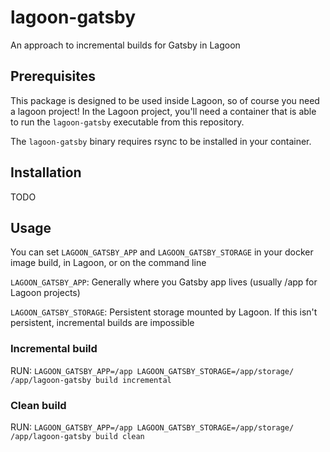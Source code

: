 # lagoon-gatsby
An approach to incremental builds for Gatsby in Lagoon

## Prerequisites
This package is designed to be used inside Lagoon, so of course you need a lagoon project! In the Lagoon project, you'll need a container that is able to run the `lagoon-gatsby` executable from this repository. 

The `lagoon-gatsby` binary requires rsync to be installed in your container.

## Installation
TODO

## Usage
You can set `LAGOON_GATSBY_APP` and `LAGOON_GATSBY_STORAGE` in your docker image build, in Lagoon, or on the command line

`LAGOON_GATSBY_APP`: Generally where you Gatsby app lives (usually /app for Lagoon projects)

`LAGOON_GATSBY_STORAGE`: Persistent storage mounted by Lagoon. If this isn't persistent, incremental builds are impossible

### Incremental build
RUN: `LAGOON_GATSBY_APP=/app LAGOON_GATSBY_STORAGE=/app/storage/ /app/lagoon-gatsby build incremental`

### Clean build
RUN: `LAGOON_GATSBY_APP=/app LAGOON_GATSBY_STORAGE=/app/storage/ /app/lagoon-gatsby build clean`
